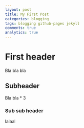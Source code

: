 ```yaml
---
layout: post
title: My First Post
categories: blogging
tags: blogging github-pages jekyll
comments: true
analytics: true
---
```

# First header
Bla bla bla

## Subheader

Bla bla * 3

### Sub sub header

lalaal